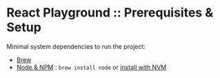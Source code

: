 React Playground :: Prerequisites & Setup
===

Minimal system dependencies to run the project:

 - [Brew](https://brew.sh/)
 - [Node & NPM](https://nodejs.org/en/) : ``brew install node`` or [install with NVM](https://github.com/creationix/nvm)
